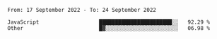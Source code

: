 <!--START_SECTION:waka-->

```text
From: 17 September 2022 - To: 24 September 2022

JavaScript                   ███████████████████████░░   92.29 %
Other                        █▓░░░░░░░░░░░░░░░░░░░░░░░   06.98 %
```

<!--END_SECTION:waka-->
